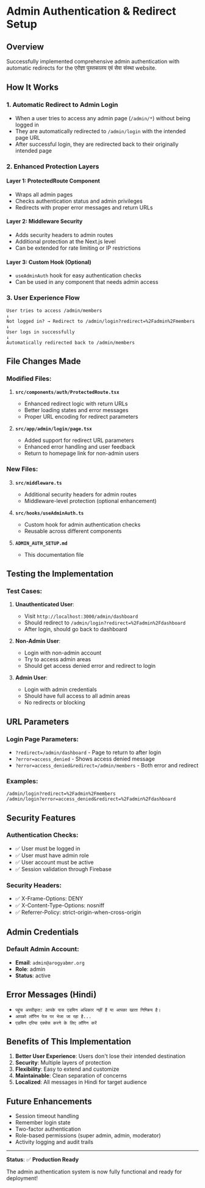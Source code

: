 # Admin Authentication & Redirect Setup

## Overview
Successfully implemented comprehensive admin authentication with automatic redirects for the एरोज्ञा पुस्तकालय एवं सेवा संस्था website.

## How It Works

### 1. **Automatic Redirect to Admin Login**
- When a user tries to access any admin page (`/admin/*`) without being logged in
- They are automatically redirected to `/admin/login` with the intended page URL
- After successful login, they are redirected back to their originally intended page

### 2. **Enhanced Protection Layers**

#### **Layer 1: ProtectedRoute Component**
- Wraps all admin pages
- Checks authentication status and admin privileges
- Redirects with proper error messages and return URLs

#### **Layer 2: Middleware Security**
- Adds security headers to admin routes
- Additional protection at the Next.js level
- Can be extended for rate limiting or IP restrictions

#### **Layer 3: Custom Hook (Optional)**
- `useAdminAuth` hook for easy authentication checks
- Can be used in any component that needs admin access

### 3. **User Experience Flow**

```
User tries to access /admin/members
↓
Not logged in? → Redirect to /admin/login?redirect=%2Fadmin%2Fmembers
↓
User logs in successfully
↓
Automatically redirected back to /admin/members
```

## File Changes Made

### Modified Files:
1. **`src/components/auth/ProtectedRoute.tsx`**
   - Enhanced redirect logic with return URLs
   - Better loading states and error messages
   - Proper URL encoding for redirect parameters

2. **`src/app/admin/login/page.tsx`**
   - Added support for redirect URL parameters
   - Enhanced error handling and user feedback
   - Return to homepage link for non-admin users

### New Files:
3. **`src/middleware.ts`**
   - Additional security headers for admin routes
   - Middleware-level protection (optional enhancement)

4. **`src/hooks/useAdminAuth.ts`**
   - Custom hook for admin authentication checks
   - Reusable across different components

5. **`ADMIN_AUTH_SETUP.md`**
   - This documentation file

## Testing the Implementation

### Test Cases:
1. **Unauthenticated User**:
   - Visit `http://localhost:3000/admin/dashboard`
   - Should redirect to `/admin/login?redirect=%2Fadmin%2Fdashboard`
   - After login, should go back to dashboard

2. **Non-Admin User**:
   - Login with non-admin account
   - Try to access admin areas
   - Should get access denied error and redirect to login

3. **Admin User**:
   - Login with admin credentials
   - Should have full access to all admin areas
   - No redirects or blocking

## URL Parameters

### Login Page Parameters:
- `?redirect=/admin/dashboard` - Page to return to after login
- `?error=access_denied` - Shows access denied message
- `?error=access_denied&redirect=/admin/members` - Both error and redirect

### Examples:
```
/admin/login?redirect=%2Fadmin%2Fmembers
/admin/login?error=access_denied&redirect=%2Fadmin%2Fdashboard
```

## Security Features

### Authentication Checks:
- ✅ User must be logged in
- ✅ User must have admin role
- ✅ User account must be active
- ✅ Session validation through Firebase

### Security Headers:
- ✅ X-Frame-Options: DENY
- ✅ X-Content-Type-Options: nosniff
- ✅ Referrer-Policy: strict-origin-when-cross-origin

## Admin Credentials

### Default Admin Account:
- **Email**: `admin@arogyabmr.org`
- **Role**: admin
- **Status**: active

## Error Messages (Hindi)

- `पहुंच अस्वीकृत: आपके पास एडमिन अधिकार नहीं हैं या आपका खाता निष्क्रिय है।`
- `आपको लॉगिन पेज पर भेजा जा रहा है...`
- `एडमिन एरिया एक्सेस करने के लिए लॉगिन करें`

## Benefits of This Implementation

1. **Better User Experience**: Users don't lose their intended destination
2. **Security**: Multiple layers of protection
3. **Flexibility**: Easy to extend and customize
4. **Maintainable**: Clean separation of concerns
5. **Localized**: All messages in Hindi for target audience

## Future Enhancements

- Session timeout handling
- Remember login state
- Two-factor authentication
- Role-based permissions (super admin, admin, moderator)
- Activity logging and audit trails

---

**Status**: ✅ **Production Ready**

The admin authentication system is now fully functional and ready for deployment!
